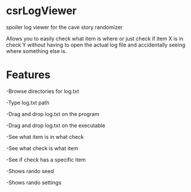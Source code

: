 # csrLogViewer
spoiler log viewer for the cave story randomizer

Allows you to easily check what item is where or just check if item X is in check Y without having to open the actual log file and accidentally seeing where something else is.

# Features
-Browse directories for log.txt

-Type log.txt path

-Drag and drop log.txt on the program

-Drag and drop log.txt on the executable

-See what item is in what check

-See what check is what item

-See if check has a specific item

-Shows rando seed

-Shows rando settings
